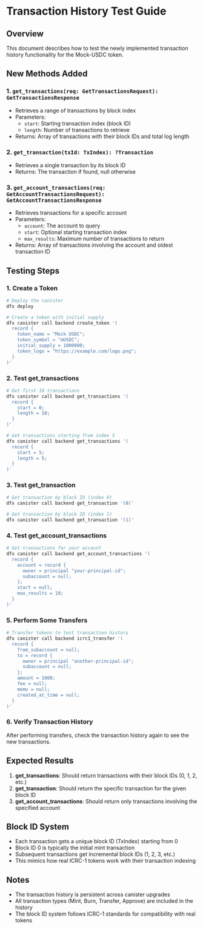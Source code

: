 # Transaction History Test Guide

## Overview
This document describes how to test the newly implemented transaction history functionality for the Mock-USDC token.

## New Methods Added

### 1. `get_transactions(req: GetTransactionsRequest): GetTransactionsResponse`
- Retrieves a range of transactions by block index
- Parameters:
  - `start`: Starting transaction index (block ID)
  - `length`: Number of transactions to retrieve
- Returns: Array of transactions with their block IDs and total log length

### 2. `get_transaction(txId: TxIndex): ?Transaction`
- Retrieves a single transaction by its block ID
- Returns: The transaction if found, null otherwise

### 3. `get_account_transactions(req: GetAccountTransactionsRequest): GetAccountTransactionsResponse`
- Retrieves transactions for a specific account
- Parameters:
  - `account`: The account to query
  - `start`: Optional starting transaction index
  - `max_results`: Maximum number of transactions to return
- Returns: Array of transactions involving the account and oldest transaction ID

## Testing Steps

### 1. Create a Token
```bash
# Deploy the canister
dfx deploy

# Create a token with initial supply
dfx canister call backend create_token '(
  record {
    token_name = "Mock USDC";
    token_symbol = "mUSDC";
    initial_supply = 1000000;
    token_logo = "https://example.com/logo.png";
  }
)'
```

### 2. Test get_transactions
```bash
# Get first 10 transactions
dfx canister call backend get_transactions '(
  record {
    start = 0;
    length = 10;
  }
)'

# Get transactions starting from index 5
dfx canister call backend get_transactions '(
  record {
    start = 5;
    length = 5;
  }
)'
```

### 3. Test get_transaction
```bash
# Get transaction by block ID (index 0)
dfx canister call backend get_transaction '(0)'

# Get transaction by block ID (index 1)
dfx canister call backend get_transaction '(1)'
```

### 4. Test get_account_transactions
```bash
# Get transactions for your account
dfx canister call backend get_account_transactions '(
  record {
    account = record {
      owner = principal "your-principal-id";
      subaccount = null;
    };
    start = null;
    max_results = 10;
  }
)'
```

### 5. Perform Some Transfers
```bash
# Transfer tokens to test transaction history
dfx canister call backend icrc1_transfer '(
  record {
    from_subaccount = null;
    to = record {
      owner = principal "another-principal-id";
      subaccount = null;
    };
    amount = 1000;
    fee = null;
    memo = null;
    created_at_time = null;
  }
)'
```

### 6. Verify Transaction History
After performing transfers, check the transaction history again to see the new transactions.

## Expected Results

1. **get_transactions**: Should return transactions with their block IDs (0, 1, 2, etc.)
2. **get_transaction**: Should return the specific transaction for the given block ID
3. **get_account_transactions**: Should return only transactions involving the specified account

## Block ID System

- Each transaction gets a unique block ID (TxIndex) starting from 0
- Block ID 0 is typically the initial mint transaction
- Subsequent transactions get incremental block IDs (1, 2, 3, etc.)
- This mimics how real ICRC-1 tokens work with their transaction indexing

## Notes

- The transaction history is persistent across canister upgrades
- All transaction types (Mint, Burn, Transfer, Approve) are included in the history
- The block ID system follows ICRC-1 standards for compatibility with real tokens
